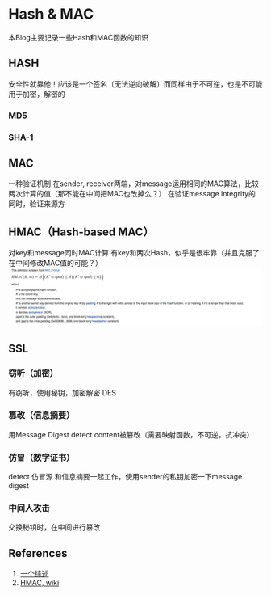 # Hash & MAC
本Blog主要记录一些Hash和MAC函数的知识
## HASH
安全性就靠他！应该是一个签名（无法逆向破解）而同样由于不可逆，也是不可能用于加密，解密的

### MD5
### SHA-1


## MAC
一种验证机制
在sender, receiver两端，对message运用相同的MAC算法，比较两次计算的值（那不能在中间把MAC也改掉么？）
在验证message integrity的同时，验证来源方

## HMAC（Hash-based MAC）
对key和message同时MAC计算
有key和两次Hash，似乎是很牢靠（并且克服了在中间修改MAC值的可能？）
![hash_1](./images/hash_1.jpg)

## SSL
### 窃听（加密）
有窃听，使用秘钥，加密解密   DES 

### 篡改（信息摘要）
用Message Digest detect content被篡改（需要映射函数，不可逆，抗冲突）

### 仿冒（数字证书）
detect 仿冒源
和信息摘要一起工作，使用sender的私钥加密一下message digest

### 中间人攻击
交换秘钥时，在中间进行篡改

## References
1. [一个综述](http://www.cnblogs.com/songhan/archive/2012/07/29/2613898.html)
2. [HMAC, wiki](https://en.wikipedia.org/wiki/Hash-based_message_authentication_code)